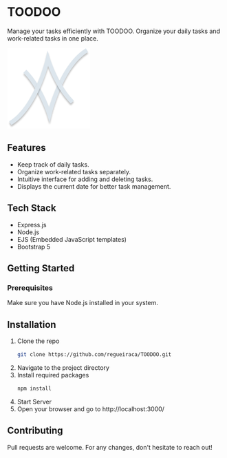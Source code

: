  # TOODOO

Manage your tasks efficiently with TOODOO. Organize your daily tasks and work-related tasks in one place.

![TOODOO Logo](./public/images/logo.png)

## Features
- Keep track of daily tasks.
- Organize work-related tasks separately.
- Intuitive interface for adding and deleting tasks.
- Displays the current date for better task management.

## Tech Stack
- Express.js
- Node.js
- EJS (Embedded JavaScript templates)
- Bootstrap 5

## Getting Started
### Prerequisites
Make sure you have Node.js installed in your system.

## Installation
1. Clone the repo
   ```sh
   git clone https://github.com/regueiraca/TOODOO.git
2. Navigate to the project directory
3. Install required packages
      ```sh
   npm install
4. Start Server
5. Open your browser and go to http://localhost:3000/

## Contributing
Pull requests are welcome. For any changes, don't hesitate to reach out!






